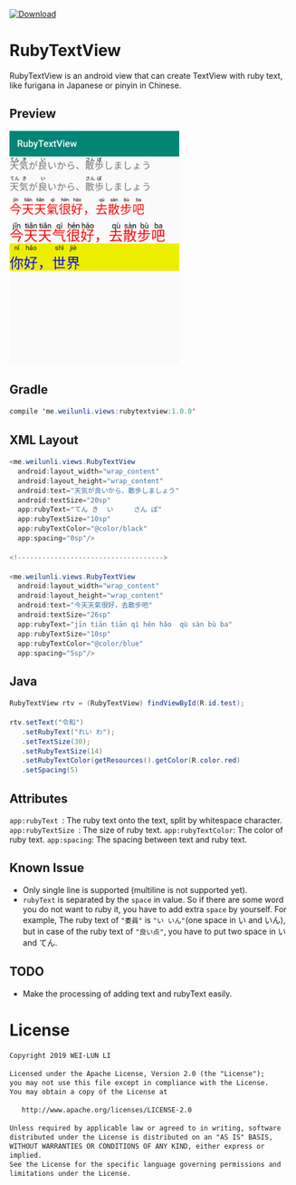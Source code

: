[ ![Download](https://api.bintray.com/packages/b84330808/maven/rubytextview/images/download.svg) ](https://bintray.com/b84330808/maven/rubytextview/_latestVersion)


# RubyTextView
RubyTextView is an android view that can create TextView with ruby text, like furigana in Japanese or pinyin in Chinese.

## Preview
<img src="https://github.com/b84330808/RubyTextView/blob/master/screen_shot/preview.png" alt="preview" width="300"/>


## Gradle
```java
compile 'me.weilunli.views:rubytextview:1.0.0'
```
## XML Layout
```java
<me.weilunli.views.RubyTextView  
  android:layout_width="wrap_content"  
  android:layout_height="wrap_content"  
  android:text="天気が良いから、散歩しましょう"  
  android:textSize="20sp"  
  app:rubyText="てん き  い     さん ぽ"  
  app:rubyTextSize="10sp"
  app:rubyTextColor="@color/black"  
  app:spacing="0sp"/>
  
<!------------------------------------>

<me.weilunli.views.RubyTextView  
  android:layout_width="wrap_content"  
  android:layout_height="wrap_content"  
  android:text="今天天氣很好，去散步吧"  
  android:textSize="26sp"
  app:rubyText="jīn tiān tiān qì hěn hǎo  qù sàn bù ba"  
  app:rubyTextSize="10sp"
  app:rubyTextColor="@color/blue"  
  app:spacing="5sp"/> 
```
## Java
```java
RubyTextView rtv = (RubyTextView) findViewById(R.id.test);

rtv.setText("令和")
   .setRubyText("れい わ");
   .setTextSize(30);
   .setRubyTextSize(14)
   .setRubyTextColor(getResources().getColor(R.color.red)
   .setSpacing(5)          
```
## Attributes
`app:rubyText `: The ruby text onto the text, split by whitespace character.
`app:rubyTextSize `: The size of ruby text.
`app:rubyTextColor`: The color of ruby text.
`app:spacing`: The spacing between text and ruby text.



## Known Issue
- Only single line is supported (multiline is not supported yet).
- `rubyText` is separated by the `space` in value. So if there are some word you do not want to ruby it, you have to add extra `space` by yourself. For example,  The ruby text of `"委員"` is `"い いん"`(one space in い and いん), but in case of  the ruby text of `"良い点"`, you have to put two space in  い and てん.

## TODO
- Make the processing of adding text and rubyText easily. 

# License
```
Copyright 2019 WEI-LUN LI

Licensed under the Apache License, Version 2.0 (the "License");
you may not use this file except in compliance with the License.
You may obtain a copy of the License at

   http://www.apache.org/licenses/LICENSE-2.0

Unless required by applicable law or agreed to in writing, software
distributed under the License is distributed on an "AS IS" BASIS,
WITHOUT WARRANTIES OR CONDITIONS OF ANY KIND, either express or implied.
See the License for the specific language governing permissions and
limitations under the License.
```